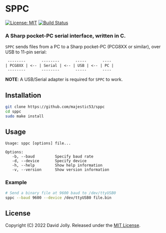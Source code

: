 # SPPC

[![License: MIT](https://shields.io/badge/license-MIT-blue.svg?style=flat)](https://github.com/majestic53/sppc/blob/master/LICENSE.md) [![Build Status](https://github.com/majestic53/sppc/workflows/Build/badge.svg)](https://github.com/majestic53/sppc/actions/workflows/build.yml)

### A Sharp pocket-PC serial interface, written in C.

`SPPC` sends files from a PC to a Sharp pocket-PC (PCG8XX or similar), over USB to 11-pin serial:

```
 --------       --------       -----       ----
| PCG8XX | <-- | Serial | <-- | USB | <-- | PC |
 --------       --------       -----       ----
```

__NOTE__: A USB/Serial adapter is required for `SPPC` to work.

## Installation

```bash
git clone https://github.com/majestic53/sppc
cd sppc
sudo make install
```

## Usage

```
Usage: sppc [options] file...

Options:
   -b, --baud         Specify baud rate
   -d, --device       Specify device
   -h, --help         Show help information
   -v, --version      Show version information
```

### Example

```bash
# Send a binary file at 9600 baud to /dev/ttyUSB0
sppc --baud 9600 --device /dev/ttyUSB0 file.bin
```

## License

Copyright (C) 2022 David Jolly. Released under the [MIT License](https://github.com/majestic53/sppc/blob/master/LICENSE.md).
